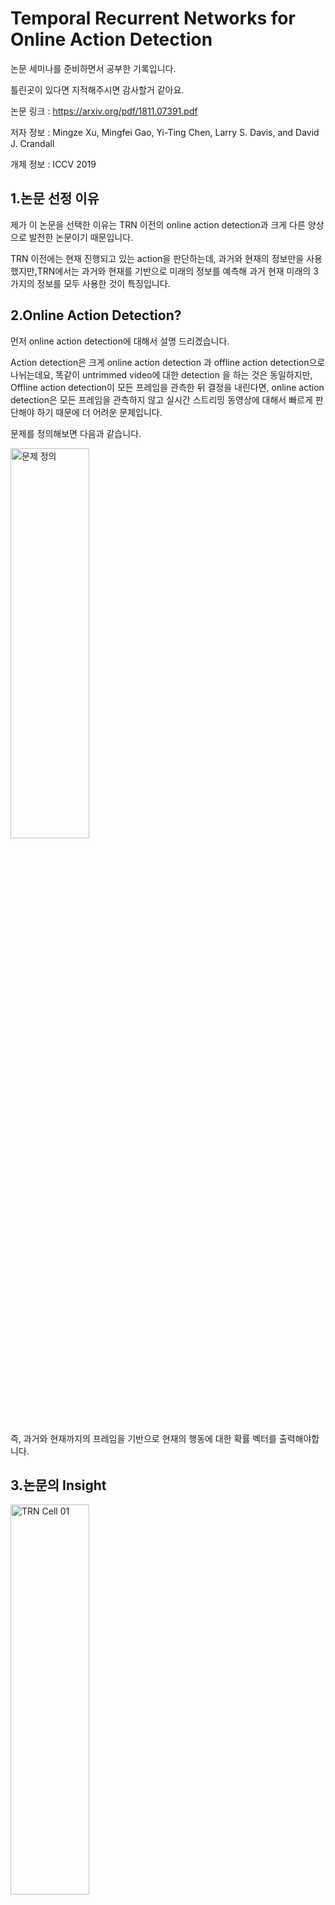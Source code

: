 
Temporal Recurrent Networks for Online Action Detection
=======================================================
논문 세미나를 준비하면서 공부한 기록입니다. 

틀린곳이 있다면 지적해주시면 감사할거 같아요. 

논문 링크 : https://arxiv.org/pdf/1811.07391.pdf

저자 정보 : Mingze Xu, Mingfei Gao, Yi-Ting Chen, Larry S. Davis, and David J. Crandall

개제 정보 : ICCV 2019


1.논문 선정 이유
---------------
제가 이 논문을 선택한 이유는 TRN 이전의 online action detection과 크게 다른 양상으로 발전한 논문이기 때문입니다. 


TRN 이전에는 현재 진행되고 있는 action을 판단하는데, 과거와 현재의 정보만을 사용했지만,TRN에서는 과거와 현재를 기반으로 미래의 정보를 예측해 과거 현재 미래의 3가지의 정보를 모두 사용한 것이 특징입니다. 


2.Online Action Detection?
---------------

먼저 online action detection에 대해서 설명 드리겠습니다. 

Action detection은 크게 online action detection 과 offline action detection으로 나뉘는데요, 똑같이 untrimmed video에 대한 detection 을 하는 것은 동일하지만, Offline action detection이 모든 프레임을 관측한 뒤 결정을 내린다면, online action detection은 모든 프레임을 관측하지 않고 실시간 스트리밍 동영상에 대해서 빠르게 판단해야 하기 때문에 더 어려운 문제입니다.

문제를 정의해보면 다음과 같습니다.

<img src="/2020/Aug/Paper/TRN/img/01.PNG" width="50%" height="40%" title="문제 정의" alt="문제 정의"></img>

즉, 과거와 현재까지의 프레임을 기반으로 현재의 행동에 대한 확률 벡터를 출력해야합니다.  

3.논문의 Insight
----------------


<img src="/2020/Aug/Paper/TRN/img/03.PNG" width="50%" height="40%" title="문제 정의" alt="TRN Cell 01"></img>

행동이 일어나는 도중에 이를 판단 하는 것은 어려운 문제입니다. 사람이 다가오며 손을 뻗을 때 그것이 악수가 될지, 갑자기 그가 펀치를 날릴지 예측하기 어렵기도 합니다. 이럴 때 사람은 이전 경험들과 함께 앞으로 일어날 일들을 미리 상상해 유연하게 대처할 수 있습니다. 뇌과학과 인지과학에서 밝혀진 바에 따르면, 인간의 뇌는 현재 상황에 대한 판단을 내릴 때 미래에 대한 예측을 적극적으로 활용해 판단을 한다고 합니다. __즉 현재에 대한 판단에 미래에 대한 예측이 중요하게 작용한다는 것이지요.__ 

그런데,TRN 이전에도 LSTM등 RNN을 많이 사용하였지만, 미래의 정보까지 이용하지는 못했습니다. 이전 연구결과들은 현재와 과거의 정보만을 이용해 action detection 을 하였습니다. 저자들은 __미래에 대한 정보까지 함께 고려하면 성능이 향상될 것__ 이라는 가설을 세우고 이를 검증하기위해서 TRN 이라는 새로운 RNN Cell을 설계했습니다. 미래 프레임에 대한 정보를 예측하여 과거, 현재, 미래에 대한 정보를 모두 이용하여 행동 분류를 수행하는 네트워크 구조를 통해 성능을 끌어올린 것이 주요 내용입니다. 

[논문에 대한 개요]

__- 이전 연구결과들은 과거 또는 현재의 정보만을 이용해 판단 하였다.__

__- 미래를 예측하여 판단에 이용하는 구조가 detection 성능을 향상시킬지를 본 논문에서 검증하였다.__

__- RNN cell 자체에 Decoder RNN cell를 포함하여  Future state를 생성하고 이를 예측에 이용한다.__





4.TRN Cell 구조
---------------

먼저 전체적인 구조는 일반적인 RNN Cell과 동일합니다.

<img src="/2020/Aug/Paper/TRN/img/02.PNG" width="50%" height="40%" title="문제 정의" alt="TRN Cell 01"></img>

이미지 출처 : TRN 논문 : https://arxiv.org/pdf/1811.07391.pdf 

본 논문에서는 online action detection 성능을 향상시키기 위해서 과거와 현재, 미래를 모두 고려하는 TRN 이라는 새로운 RNN cell 구조를 제안했습니다. TRN Cell도 일반적인 RNN Cell과 똑같이, 각 프레임에 대해서 feature extractor로 추출된 피처벡터 <img src="/2020/Aug/Paper/TRN/img/xt.PNG" width="2%" height="2%"></img>와 이전 시점의 hidden state <img src="/2020/Aug/Paper/TRN/img/h-1.PNG" width="4%" height="4%"></img>를 각 시점 t마다 입력으로 받습니다. 그리고 해당 시점마다 행동인지 아닌지, 만약 행동이라면 어떤 행동인지에 대한 확률 벡터 <img src="/2020/Aug/Paper/TRN/img/pt.PNG" width="2%" height="2%"></img>를 출력합니다. 그리고 다음 시점으로 hidden state <img src="/2020/Aug/Paper/TRN/img/ht.PNG" width="2%" height="2%"></img>를 넘겨줍니다. 

<img src="/2020/Aug/Paper/TRN/img/04.PNG" width="60%" height="60%" title="문제 정의" alt="TRN Cell 01"></img>

TRN Cell은 3개의 핵심 모듈로 구성 되어 있습니다.

__Temporal decoder 모듈, future gate,  Spatio Temporal accumulator 입니다.__

1) Temporal decoder는 이전 hidden state와 현재 프레임에 해단 feature vector를 입력 받아 미래의 연속된 몇 개의 프레임에 대한 future representation 을 출력합니다.

2) Future gate에서는 fully connected layer를 이용하여 이 future representation 들을 fusion 합니다. 

3) Spatio Temporal Accumulator, 줄여서 STA 에서는 future gate에서 생성된 미래 상태벡터와 현재 프레임으로부터 입력된 feature 벡터, 그리고 이전 cell의 과거의 hidden state
즉 과거, 미래, 현재의 정보를 모두 고려하여 시점 t에 대한 최종 확률 벡터를 출력합니다.

4.1 Temporal Decoder
-------------------- 

먼저, TRN의 핵심이라고 할 수 있는 Temporal Decoder에 대해 설명드리겠습니다.  
<img src="/2020/Aug/Paper/TRN/img/05.PNG" width="60%" height="60%" title="문제 정의" alt="TRN Cell 01"></img>

TRN Cell은 Cell 내부에 연속된 decoder RNN cell을 내장하고 있는것이 특징입니다. TRN Cell에서 사용된 RNN Cell들은, 기본적인 RNNCell의 입출력 구조를 가지고 있으면, 어떤것이든지 백본으로 사용가능합니다. 예를들면, 대표적인 GRU나 LSTM과 같은 것이 있겠습니다. 논문 저자들은 LSTM을 백본으로 사용하였습니다. 

<img src="/2020/Aug/Paper/TRN/img/06.PNG" width="60%" height="60%" title="문제 정의" alt="TRN Cell 01"></img>

입력되는 hidden state를 바로 쓰지 않고 embedding layer인 fully connected 를 거쳐 linear transformation한 벡터를 입력합니다.

<img src="/2020/Aug/Paper/TRN/img/07.PNG" width="60%" height="60%" title="문제 정의" alt="TRN Cell 01"></img>

임베딩된 hidden state vector와 image feature vector를 이용해 decoder RNN cell은 이어질 미래의 프레임 t에 대한 각 확률벡터를 예측합니다.
이전 cell 에서 산출된 action score는 각 decoder cell 에서 생성된 pt를 역시 fully connected layer를 통해 linear transformation 하여 다음 rnn cell에 입력합니다.

<img src="/2020/Aug/Paper/TRN/img/08.PNG" width="60%" height="60%" title="문제 정의" alt="TRN Cell 01"></img>

백본 RNN cell의 출력을 각 시점에 대한 future representation vector ft로 사용합니다. 
이렇게 프레임it에 대한 미래의 ld 만큼의 프레임을 예측하는 future representation sequence가 생성됩니다. 

4.2 Future gate
--------------------

<img src="/2020/Aug/Paper/TRN/img/09.PNG" width="60%" height="60%" title="문제 정의" alt="TRN Cell 01"></img>

Future gate에서는 temporal decoder에서 생성된 벡터 시퀀스를 STA RNN 셀에 입력 벡터로 입력하기 위해 
하나의 벡터로 사상하기 위한 fully connected 레이어를 두었으며, 이전에 먼저 average pooling을 수행한 뒤 fc레이어를 거쳐 
벡터 ~xt로 임베딩합니다. 활성화 함수는 relu를 사용합니다.

4.3 Spatio Temporal Accumulator
--------------------

<img src="/2020/Aug/Paper/TRN/img/10.PNG" width="60%" height="60%" title="문제 정의" alt="TRN Cell 01"></img>

최종적으로 TRN cell의 확률벡터를 출력하는 STA RNN Cell은 총 2개의 입력을 받습니다. 
Future gate의 출력 벡터와 현재 프레임의 image feature 벡터를 concatenate한 입력벡터
이전 TRN cell의 hidden state 

해당 cell의 출력인 hidden state ht를 마지막으로 classification layer인 fully connected layer에 입력합니다. 소프트맥스를 통해서 최종 행동분류 확률 벡터를 출력합니다. 이러한 과정을 거쳐 TRN Cell은 각 프레임이 들어올 때 마다 미래 상태까지 고려한 결과를 출력하게 되는 것입니다.

학습 loss는 다음과 같습니다.

decoder cell과 accumulator cell의 loss를 결합함으로써 훈련 과정에서 미래 프레임 예측이 STA의 예측 결과와 하나로 묶여
좀더 유기적으로 연결된 학습이 가능해 질 것으로 저자들은 기대했습니다.

Loss function은 크로스 엔트로피를 사용했고, 전체 loss를 summation 한 뒤 STA cell은 그냥 사용하고, decoder cell 의 loss는 scale factor를 이용하여 
반영 비율을 적게 조정하여 사용하였습니다.
학습시에는 online 이 아니라 offline 으로 미래 프레임에 직접 접근해 ground truth로 사용하여  decoder cell을 학습시켰고,
test 때는 미래의 프레임에 접근하지 않고 예측된 프레임을 사용해 online으로 수행했습니다.  


5.1 Results
---------------------

5.2 Discussion
---------------------

5.3 Conclusion
---------------------

5.4 Implementation
---------------------



